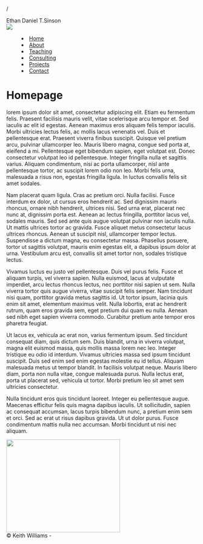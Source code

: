 /<!doctype html>
<html class="no-js" lang="">

<head>
  <meta charset="utf-8">
  Ethan Daniel T.Sinson
  <meta name="description" content="">
  <meta name="viewport" content="width=device-width, initial-scale=1">

  <link rel="manifest" href="site.webmanifest">
  <link rel="apple-touch-icon" href="icon.png">
  <!-- Place favicon.ico in the root directory -->

  <link rel="stylesheet" href="css/normalize.css">
  <link rel="stylesheet" href="css/main.css">

  <meta name="theme-color" content="#fafafa">
</head>

<body>
<!--[if IE]>
<p class="browserupgrade">You are using an <strong>outdated</strong> browser. Please <a href="https://browsehappy.com/">upgrade
  your browser</a> to improve your experience and security.</p>
<![endif]-->

<!-- Add your site or application content here -->
<div id="wrapper">
  <div id="top">
    <div id="logo" class="floatLeft">
      <img class="logo_image grSmall" src="img/awesome.png"/>
    </div>
    <div id="main_menu" class="floatLeft grBig">
      <menu>
        <li><a href="index.html">Home</a></li>
        <li><a href="#">About</a></li>
        <li><a href="#">Teaching</a></li>
        <li><a href="#">Consulting</a></li>
        <li><a href="#">Projects</a></li>
        <li><a href="#">Contact</a></li>
      </menu>
    </div>
  </div>
  <div id="masthead">

  </div>
  <div id="content"class="floatLeft grBig">
    <div id="article_heading">
      <h1>Homepage</h1>
    </div>
    <div id="article_text">
      <p>
        lorem ipsum dolor sit amet, consectetur adipiscing elit. Etiam eu fermentum felis. Praesent facilisis mauris velit,
        vitae scelerisque arcu tempor et. Sed iaculis ac elit id egestas. Aenean maximus eros aliquam felis tempor iaculis.
        Morbi ultricies lectus felis, ac mollis lacus venenatis vel. Duis et pellentesque erat. Praesent viverra finibus
        suscipit. Quisque vel pretium arcu, pulvinar ullamcorper leo. Mauris libero magna, congue sed porta at, eleifend a
        mi. Pellentesque eget bibendum sapien, eget volutpat est. Donec consectetur volutpat leo id pellentesque. Integer
        fringilla nulla et sagittis varius. Aliquam condimentum, nisi ac porta ullamcorper, nisl ante pellentesque tortor,
        ac suscipit lorem odio non leo. Morbi felis urna, malesuada a risus non, egestas fringilla ligula. In luctus
        convallis felis sit amet sodales.
      </p>
      <p>
        Nam placerat quam ligula. Cras ac pretium orci. Nulla facilisi. Fusce interdum ex dolor, ut cursus eros hendrerit
        ac. Sed dignissim mauris rhoncus, ornare nibh hendrerit, ultrices nisi. Sed urna erat, placerat nec nunc at,
        dignissim porta est. Aenean ac lectus fringilla, porttitor lacus vel, sodales mauris. Sed sed ante quis augue
        volutpat pulvinar non iaculis nulla. Ut mattis ultrices tortor ac gravida. Fusce aliquet metus consectetur lacus
        ultrices rhoncus. Aenean ut suscipit nisl, ullamcorper tempor lectus. Suspendisse a dictum magna, eu consectetur
        massa. Phasellus posuere, tortor ut sagittis volutpat, mauris enim egestas elit, a dapibus ipsum dolor at urna.
        Vestibulum arcu est, convallis sit amet tortor non, sodales tristique lectus.
      </p>
      <p>
        Vivamus luctus eu justo vel pellentesque. Duis vel purus felis. Fusce et aliquam turpis, vel viverra sapien. Nulla
        euismod, lacus at vulputate imperdiet, arcu lectus rhoncus lectus, nec porttitor nisi sapien ut sem. Nulla viverra
        tortor quis augue viverra, vitae suscipit felis semper. Nam tincidunt nisi quam, porttitor gravida metus sagittis
        id. Ut tortor ipsum, lacinia quis enim sit amet, elementum maximus velit. Nulla lobortis, erat ac hendrerit rutrum,
        quam eros gravida sem, eget pretium dui quam eu nulla. Aenean sed nibh eget sapien viverra commodo. Curabitur
        pretium ante tempor eros pharetra feugiat.
      </p>
      <p>
        Ut lacus ex, vehicula ac erat non, varius fermentum ipsum. Sed tincidunt consequat diam, quis dictum sem. Duis
        blandit, urna in viverra volutpat, magna elit euismod massa, quis mollis massa lorem nec leo. Integer tristique eu
        odio id interdum. Vivamus ultricies massa sed ipsum tincidunt suscipit. Duis sed enim sed enim egestas molestie eu
        id tellus. Aliquam malesuada metus ut tempor blandit. In facilisis volutpat neque. Mauris libero diam, porta non
        nulla vitae, congue malesuada purus. Nulla lectus erat, porta ut placerat sed, vehicula ut tortor. Morbi pretium leo
        sit amet sem ultricies consectetur.
      </p>
      <p>
        Nulla tincidunt eros quis tincidunt laoreet. Integer eu pellentesque augue. Maecenas efficitur felis quis magna
        dapibus iaculis. Ut sollicitudin, sapien ac consequat accumsan, lacus turpis bibendum nunc, a pretium enim sem et
        orci. Sed ac erat ut risus dapibus gravida. Ut ut dolor purus. Fusce condimentum mattis nulla nec accumsan. Morbi
        tincidunt ut nisi nec aliquam.
      </p>
    </div>
  </div>
  <div id="sidebar" class="floatLeft grSmall">
    <div id="sidebar_image">
      <img src="img/keithwilliams.jpeg" height="244" width="300"/>
    </div>
  </div>
  <div id="footer" class="clear centerText">
    © Keith Williams -
    <script type="text/javascript">
        var d = new Date()
        document.write(d.getFullYear())
    </script>
  </div>
</div>
</body>

</html>
